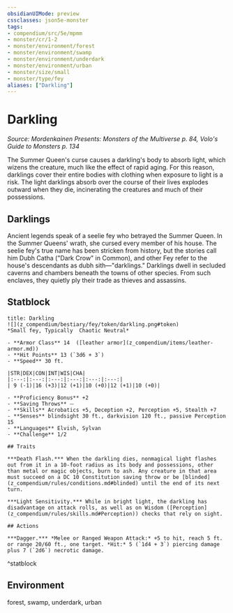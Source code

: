 ```yaml
---
obsidianUIMode: preview
cssclasses: json5e-monster
tags:
- compendium/src/5e/mpmm
- monster/cr/1-2
- monster/environment/forest
- monster/environment/swamp
- monster/environment/underdark
- monster/environment/urban
- monster/size/small
- monster/type/fey
aliases: ["Darkling"]
---
```

# Darkling
*Source: Mordenkainen Presents: Monsters of the Multiverse p. 84, Volo's Guide to Monsters p. 134*  

The Summer Queen's curse causes a darkling's body to absorb light, which wizens the creature, much like the effect of rapid aging. For this reason, darklings cover their entire bodies with clothing when exposure to light is a risk. The light darklings absorb over the course of their lives explodes outward when they die, incinerating the creatures and much of their possessions.

## Darklings

Ancient legends speak of a seelie fey who betrayed the Summer Queen. In the Summer Queens' wrath, she cursed every member of his house. The seelie fey's true name has been stricken from history, but the stories call him Dubh Catha ("Dark Crow" in Common), and other Fey refer to the house's descendants as dubh sith—"darklings." Darklings dwell in secluded caverns and chambers beneath the towns of other species. From such enclaves, they quietly ply their trade as thieves and assassins.

## Statblock

```ad-statblock
title: Darkling
![](z_compendium/bestiary/fey/token/darkling.png#token)
*Small fey, Typically  Chaotic Neutral*

- **Armor Class** 14  ([leather armor](z_compendium/items/leather-armor.md))
- **Hit Points** 13 (`3d6 + 3`)
- **Speed** 30 ft.

|STR|DEX|CON|INT|WIS|CHA|
|:---:|:---:|:---:|:---:|:---:|:---:|
| 9 (-1)|16 (+3)|12 (+1)|10 (+0)|12 (+1)|10 (+0)|

- **Proficiency Bonus** +2
- **Saving Throws** ⏤
- **Skills** Acrobatics +5, Deception +2, Perception +5, Stealth +7
- **Senses** blindsight 30 ft., darkvision 120 ft., passive Perception 15
- **Languages** Elvish, Sylvan
- **Challenge** 1/2

## Traits

***Death Flash.*** When the darkling dies, nonmagical light flashes out from it in a 10-foot radius as its body and possessions, other than metal or magic objects, burn to ash. Any creature in that area must succeed on a DC 10 Constitution saving throw or be [blinded](z_compendium/rules/conditions.md#blinded) until the end of its next turn.

***Light Sensitivity.*** While in bright light, the darkling has disadvantage on attack rolls, as well as on Wisdom ([Perception](z_compendium/rules/skills.md#Perception)) checks that rely on sight.

## Actions

***Dagger.*** *Melee or Ranged Weapon Attack:* +5 to hit, reach 5 ft. or range 20/60 ft., one target. *Hit:* 5 (`1d4 + 3`) piercing damage plus 7 (`2d6`) necrotic damage.
```
^statblock

## Environment

forest, swamp, underdark, urban